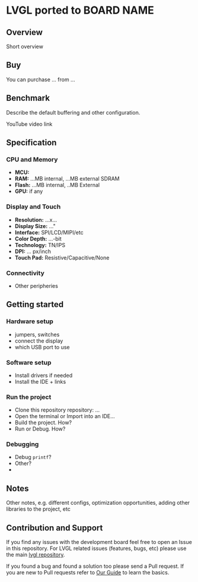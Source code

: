 # LVGL ported to BOARD NAME

## Overview

Short overview

## Buy

You can purchase ... from ...

## Benchmark

Describe the default buffering and other configuration.

YouTube video link

## Specification

### CPU and Memory
- **MCU:**
- **RAM:** ...MB internal, ...MB external SDRAM
- **Flash:** ...MB internal, ..MB External
- **GPU:** if any

### Display and Touch
- **Resolution:** ...x...
- **Display Size:** ..."
- **Interface:** SPI/LCD/MIPI/etc
- **Color Depth:** ...-bit
- **Technology:** TN/IPS
- **DPI:** ... px/inch
- **Touch Pad:** Resistive/Capacitive/None

### Connectivity
- Other peripheries

## Getting started

### Hardware setup
- jumpers, switches
- connect the display
- which USB port to use

### Software setup
- Install drivers if needed
- Install the IDE + links

### Run the project
- Clone this repository repository: ...
- Open the terminal or Import into an IDE...
- Build the project. How?
- Run or Debug. How?

### Debugging
- Debug  `printf`?
- Other?
-
## Notes

Other notes, e.g. different configs, optimization opportunities, adding other libraries to the project, etc

## Contribution and Support

If you find any issues with the development board feel free to open an Issue in this repository. For LVGL related issues (features, bugs, etc) please use the main [lvgl repository](https://github.com/lvgl/lvgl).

If you found a bug and found a solution too please send a Pull request. If you are new to Pull requests refer to [Our Guide](https://docs.lvgl.io/master/CONTRIBUTING.html#pull-request) to learn the basics.

